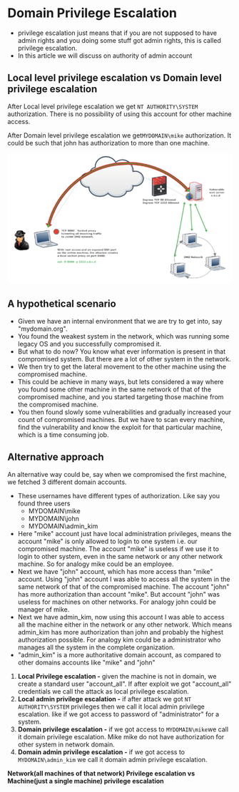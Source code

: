 # Domain Privilege Escalation

* privilege escalation just means that if you are not supposed to have admin rights and you doing some stuff got admin rights, this is called privilege escalation.
* In this article we will discuss on authority of admin account

## Local level privilege escalation vs Domain level privilege escalation

After Local level privilege escalation we get `NT AUTHORITY\SYSTEM` authorization. There is no possibility of using this account for other machine access.

After Domain level privilege escalation we get`MYDOMAIN\mike` authorization. It could be such that john has authorization to more than one machine.

![local account vs domain account](../../.gitbook/assets/image%20%286%29.png)

## A hypothetical scenario

* Given we have an internal environment that we are try to get into, say "mydomain.org".
* You found the weakest system in the network, which was running some legacy OS and you successfully compromised it.
* But what to do now? You know what ever information is present in that compromised system. But there are a lot of other system in the network. 
* We then try to get the lateral movement to the other machine using the compromised machine.
* This could be achieve in many ways, but lets considered a way where you found some other machine in the same network of that of the compromised machine, and you started targeting those machine from the compromised machine.
* You then found slowly some vulnerabilities and gradually increased your count of compromised machines. But we have to scan every machine, find the vulnerability and know the exploit for that particular machine, which is a time consuming job.

## Alternative approach

An alternative way could be, say when we compromised the first machine, we fetched 3 different domain accounts.

* These usernames have different types of authorization. Like say you found three users 
  * MYDOMAIN\mike
  * MYDOMAIN\john
  * MYDOMAIN\admin\_kim
* Here "mike" account just have local administration privileges, means the account "mike" is only allowed to login to one system i.e. our compromised machine. The account "mike" is useless if we use it to login to other system, even in the same network or any other network machine. So for analogy mike could be an employee.
* Next we have "john" account, which has more access than "mike" account. Using "john" account I was able to access all the system in the same network of that of the compromised machine. The account "john" has more authorization than account "mike". But account "john" was useless for machines on other networks. For analogy john could be manager of mike.
* Next we have admin\_kim, now using this account I was able to access all the machine either in the network or any other network. Which means admin\_kim has more authorization than john and probably the highest authorization possible. For analogy kim could be a administrator who manages all the system in the complete organization. 
* "admin\_kim" is a more authoritative domain account, as compared to other domains accounts like "mike" and "john"

1. **Local Privilege escalation -** given the machine is not in domain, we create a standard user "account\_all". If after exploit we got "account\_all" credentials we call the attack as local privilege escalation.
2. **Local admin privilege escalation -** if after attack we got `NT AUTHORITY\SYSTEM` privileges then we call it local admin privilege escalation. like if we got access to password of "administrator" for a system.
3. **Domain privilege escalation -** if we got access to `MYDOMAIN\mike`we call it domain privilege escalation. Mike mike do not have authorization for other system in network domain.
4. **Domain admin privilege escalation -** if we got access to `MYDOMAIN\admin_kim` we call it domain admin privilege escalation.

**Network\(all machines of that network\) Privilege escalation vs Machine\(just a single machine\) privilege escalation**

